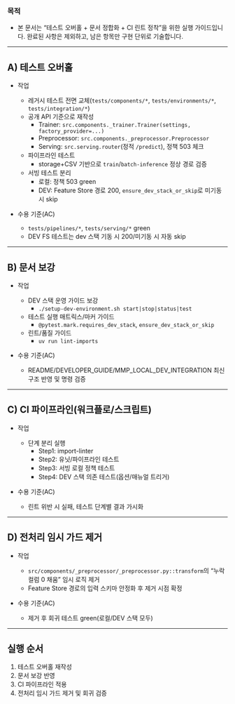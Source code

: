 ### 목적
- 본 문서는 “테스트 오버홀 + 문서 정합화 + CI 린트 정착”을 위한 실행 가이드입니다. 완료된 사항은 제외하고, 남은 항목만 구현 단위로 기술합니다.

---

## A) 테스트 오버홀

- 작업
  - 레거시 테스트 전면 교체(`tests/components/*`, `tests/environments/*`, `tests/integration/*`)
  - 공개 API 기준으로 재작성
    - Trainer: `src.components._trainer.Trainer(settings, factory_provider=...)`
    - Preprocessor: `src.components._preprocessor.Preprocessor`
    - Serving: `src.serving.router`(정적 `/predict`), 정책 503 체크
  - 파이프라인 테스트
    - storage+CSV 기반으로 `train`/`batch-inference` 정상 경로 검증
  - 서빙 테스트 분리
    - 로컬: 정책 503 green
    - DEV: Feature Store 경로 200, `ensure_dev_stack_or_skip`로 미기동 시 skip

- 수용 기준(AC)
  - `tests/pipelines/*`, `tests/serving/*` green
  - DEV FS 테스트는 dev 스택 기동 시 200/미기동 시 자동 skip

---

## B) 문서 보강

- 작업
  - DEV 스택 운영 가이드 보강
    - `./setup-dev-environment.sh start|stop|status|test`
  - 테스트 실행 매트릭스/마커 가이드
    - `@pytest.mark.requires_dev_stack`, `ensure_dev_stack_or_skip`
  - 린트/품질 가이드
    - `uv run lint-imports`

- 수용 기준(AC)
  - README/DEVELOPER_GUIDE/MMP_LOCAL_DEV_INTEGRATION 최신 구조 반영 및 명령 검증

---

## C) CI 파이프라인(워크플로/스크립트)

- 작업
  - 단계 분리 실행
    - Step1: import-linter
    - Step2: 유닛/파이프라인 테스트
    - Step3: 서빙 로컬 정책 테스트
    - Step4: DEV 스택 의존 테스트(옵션/매뉴얼 트리거)

- 수용 기준(AC)
  - 린트 위반 시 실패, 테스트 단계별 결과 가시화

---

## D) 전처리 임시 가드 제거

- 작업
  - `src/components/_preprocessor/_preprocessor.py::transform`의 “누락 컬럼 0 채움” 임시 로직 제거
  - Feature Store 경로의 입력 스키마 안정화 후 제거 시점 확정

- 수용 기준(AC)
  - 제거 후 회귀 테스트 green(로컬/DEV 스택 모두)

---

## 실행 순서
1) 테스트 오버홀 재작성
2) 문서 보강 반영
3) CI 파이프라인 적용
4) 전처리 임시 가드 제거 및 회귀 검증


